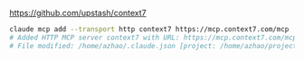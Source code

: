 


https://github.com/upstash/context7

```bash
claude mcp add --transport http context7 https://mcp.context7.com/mcp
# Added HTTP MCP server context7 with URL: https://mcp.context7.com/mcp to local config
# File modified: /home/azhao/.claude.json [project: /home/azhao/projects/ai/udesk_agent_plugin]
```

